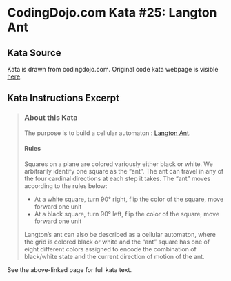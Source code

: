 # CodingDojo.com Kata #25: Langton Ant

## Kata Source

Kata is drawn from codingdojo.com. Original code kata webpage is visible
[here](https://codingdojo.org/kata/LangtonAnt/).

## Kata Instructions Excerpt

> ### About this Kata
>
> The purpose is to build a cellular automaton : [Langton
> Ant](https://en.wikipedia.org/wiki/Langton%27s_ant).
>
> #### Rules
>
> Squares on a plane are colored variously either black or white. We arbitrarily
> identify one square as the “ant”. The ant can travel in any of the four
> cardinal directions at each step it takes. The “ant” moves according to
> the rules below:
>
> * At a white square, turn 90° right, flip the color of the square, move
>   forward one unit
> * At a black square, turn 90° left, flip the color of the square, move
>   forward one unit
>
> Langton’s ant can also be described as a cellular automaton, where the grid
> is colored black or white and the “ant” square has one of eight different
> colors assigned to encode the combination of black/white state and the current
> direction of motion of the ant.

See the above-linked page for full kata text.
